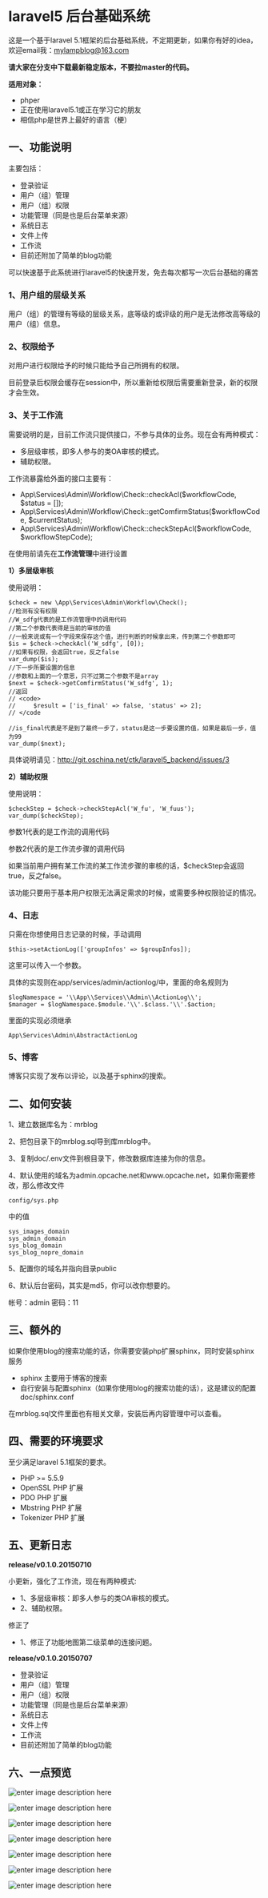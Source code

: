 # laravel5 后台基础系统

这是一个基于laravel 5.1框架的后台基础系统，不定期更新，如果你有好的idea，欢迎email我：mylampblog@163.com

**请大家在分支中下载最新稳定版本，不要拉master的代码。**

**适用对象：**

* phper
* 正在使用laravel5.1或正在学习它的朋友
* 相信php是世界上最好的语言（梗）

一、功能说明
--------------------------

主要包括：

* 登录验证
* 用户（组）管理
* 用户（组）权限
* 功能管理（同是也是后台菜单来源）
* 系统日志
* 文件上传
* 工作流
* 目前还附加了简单的blog功能

可以快速基于此系统进行laravel5的快速开发，免去每次都写一次后台基础的痛苦

### 1、用户组的层级关系

用户（组）的管理有等级的层级关系，底等级的或评级的用户是无法修改高等级的用户（组）信息。

### 2、权限给予

对用户进行权限给予的时候只能给予自己所拥有的权限。

目前登录后权限会缓存在session中，所以重新给权限后需要重新登录，新的权限才会生效。

### 3、关于工作流

需要说明的是，目前工作流只提供接口，不参与具体的业务。现在会有两种模式：

* 多层级审核，即多人参与的类OA审核的模式。
* 辅助权限。

工作流暴露给外面的接口主要有：

* App\Services\Admin\Workflow\Check::checkAcl($workflowCode, $status = []);
* App\Services\Admin\Workflow\Check::getComfirmStatus($workflowCode, $currentStatus);
* App\Services\Admin\Workflow\Check::checkStepAcl($workflowCode, $workflowStepCode);

在使用前请先在**工作流管理**中进行设置

**1）多层级审核**

使用说明：

	$check = new \App\Services\Admin\Workflow\Check();
	//检测有没有权限
	//W_sdfg代表的是工作流管理中的调用代码
	//第二个参数代表得是当前的审核的值
	//一般来说或有一个字段来保存这个值，进行判断的时候拿出来，传到第二个参数即可
	$is = $check->checkAcl('W_sdfg', [0]);
	//如果有权限，会返回true，反之false
	var_dump($is);
	//下一步所要设置的信息
	//参数和上面的一个意思，只不过第二个参数不是array
	$next = $check->getComfirmStatus('W_sdfg', 1);
	//返回
	// <code>
    //     $result = ['is_final' => false, 'status' => 2];
    // </code

    //is_final代表是不是到了最终一步了，status是这一步要设置的值，如果是最后一步，值为99
	var_dump($next);

具体说明请见：http://git.oschina.net/ctk/laravel5_backend/issues/3

**2）辅助权限**

使用说明：

	$checkStep = $check->checkStepAcl('W_fu', 'W_fuus');
    var_dump($checkStep);

参数1代表的是工作流的调用代码

参数2代表的是工作流步骤的调用代码

如果当前用户拥有某工作流的某工作流步骤的审核的话，$checkStep会返回true，反之false。

该功能只要用于基本用户权限无法满足需求的时候，或需要多种权限验证的情况。

### 4、日志

只需在你想使用日志记录的时候，手动调用

	$this->setActionLog(['groupInfos' => $groupInfos]);

这里可以传入一个参数。

具体的实现则在app/services/admin/actionlog/中，里面的命名规则为

	$logNamespace = '\\App\\Services\\Admin\\ActionLog\\';
    $manager = $logNamespace.$module.'\\'.$class.'\\'.$action;

 里面的实现必须继承

 	App\Services\Admin\AbstractActionLog

### 5、博客

 博客只实现了发布以评论，以及基于sphinx的搜索。

二、如何安装
--------------------------

1、建立数据库名为：mrblog

2、把包目录下的mrblog.sql导到库mrblog中。

3、复制doc/.env文件到根目录下，修改数据库连接为你的信息。

4、默认使用的域名为admin.opcache.net和www.opcache.net，如果你需要修改，那么修改文件

    config/sys.php

中的值

    sys_images_domain
    sys_admin_domain
    sys_blog_domain
    sys_blog_nopre_domain


5、配置你的域名并指向目录public

6、默认后台密码，其实是md5，你可以改你想要的。

帐号：admin
密码：11


三、额外的
--------------------------------

如果你使用blog的搜索功能的话，你需要安装php扩展sphinx，同时安装sphinx服务

* sphinx 主要用于博客的搜索
* 自行安装与配置sphinx（如果你使用blog的搜索功能的话），这是建议的配置 doc/sphinx.conf

在mrblog.sql文件里面也有相关文章，安装后再内容管理中可以查看。

四、需要的环境要求
---------------------------------

至少满足laravel 5.1框架的要求。

- PHP >= 5.5.9
- OpenSSL PHP 扩展
- PDO PHP 扩展
- Mbstring PHP 扩展
- Tokenizer PHP 扩展

五、更新日志
------------------------------------

**release/v0.1.0.20150710**

小更新，强化了工作流，现在有两种模式:

* 1、多层级审核：即多人参与的类OA审核的模式。
* 2、辅助权限。

修正了

* 1、修正了功能地图第二级菜单的连接问题。

**release/v0.1.0.20150707**

* 登录验证
* 用户（组）管理
* 用户（组）权限
* 功能管理（同是也是后台菜单来源）
* 系统日志
* 文件上传
* 工作流
* 目前还附加了简单的blog功能

六、一点预览
------------------------------------

![enter image description here](http://static.oschina.net/uploads/space/2015/0707/125515_Kdi6_1777357.png)

![enter image description here](http://static.oschina.net/uploads/space/2015/0707/125516_rtVg_1777357.png)

![enter image description here](http://static.oschina.net/uploads/space/2015/0707/125516_7Kqi_1777357.png)

![enter image description here](http://static.oschina.net/uploads/space/2015/0707/125516_Eboi_1777357.png)

![enter image description here](http://static.oschina.net/uploads/space/2015/0707/125516_HeWC_1777357.png)

![enter image description here](http://static.oschina.net/uploads/space/2015/0707/125517_c5sd_1777357.png)

![enter image description here](http://static.oschina.net/uploads/space/2015/0707/125517_D1Ra_1777357.png)